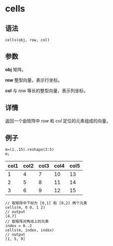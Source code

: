 # cells

## 语法

`cells(obj, row, col)`

## 参数

**obj** 矩阵。

**row** 整型向量，表示行坐标。

**col** 与 *row* 等长的整型向量，表示列坐标。

## 详情

返回一个由矩阵中 *row* 和 *col* 定位的元素组成的向量。

## 例子

```
m=(1..15).reshape(3:5)
m;
```

| col1 | col2 | col3 | col4 | col5 |
| --- | --- | --- | --- | --- |
| 1 | 4 | 7 | 10 | 13 |
| 2 | 5 | 8 | 11 | 14 |
| 3 | 6 | 9 | 12 | 15 |

```
// 取矩阵中下标为 [0,1] 和 [0,2] 两个元素
cells(m, 0 0, 1 2)
// output
[4,7]
// 取矩阵对角线上的元素
index = 0..2
cells(m, index, index)
// output
[1, 5, 9]
```

